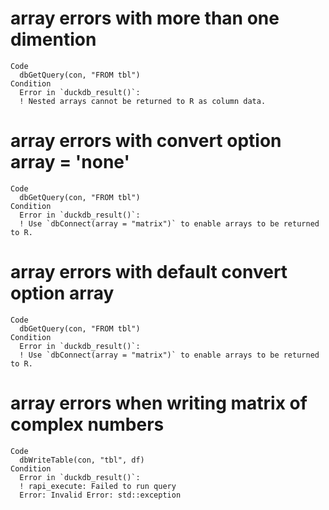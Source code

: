 # array errors with more than one dimention

    Code
      dbGetQuery(con, "FROM tbl")
    Condition
      Error in `duckdb_result()`:
      ! Nested arrays cannot be returned to R as column data.

# array errors with convert option array = 'none'

    Code
      dbGetQuery(con, "FROM tbl")
    Condition
      Error in `duckdb_result()`:
      ! Use `dbConnect(array = "matrix")` to enable arrays to be returned to R.

# array errors with default convert option array

    Code
      dbGetQuery(con, "FROM tbl")
    Condition
      Error in `duckdb_result()`:
      ! Use `dbConnect(array = "matrix")` to enable arrays to be returned to R.

# array errors when writing matrix of complex numbers

    Code
      dbWriteTable(con, "tbl", df)
    Condition
      Error in `duckdb_result()`:
      ! rapi_execute: Failed to run query
      Error: Invalid Error: std::exception

